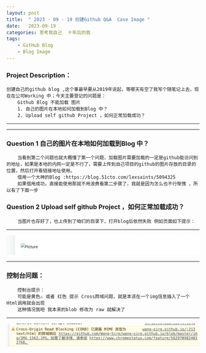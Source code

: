 ```yaml
---
layout: post
title:  " 2023 - 09 - 19 创建Github Q&A  Case Image "
date:   2023-09-19 
categories: 思考我自己  十年后的我 
tags:
    - GitHub Blog
    - Blog Image
---
```

### Project  Description：
	创建自己的github blog ,这个事最早要从2019年说起，等哪天有空了我写个随笔记上去，现在在公司Working 中；今天主要登记的问题是：
		Github Blog 不能加载 图片
		1. 自己的图片在本地如何加载到Blog 中？
		2. Upload self github Project ，如何正常加载成功？
---

---
### Question 1 自己的图片在本地如何加载到Blog 中？
		当看到第二个问题也就大概懂了第一个问题，加载图片需要加载的一定是github能访问到的地址，如果是本地的内网一定是不行了，需要上传到自己项目的github的图片存放的目录的位置，然后打开看链接地址使用。
		借用一个大神的Blog :https://blog.51cto.com/lexsaints/5094325
		如果借用成功，直接能使用那就不用浪费看第二步骤了，我就是因为怎么也不行惭愧 ，所以有了下面一步

### Question 2 Upload self github Project ，如何正常加载成功？
		当图片也存好了，也上传到了咱们的目录下，打开blog后依然失败 例如页面如下提示：
---


![error_img](https://github.com/Wang-Sire/wang-sire.github.io/raw/master/img/img_Error_2023-09-19_13.32.45.png)

---
###  控制台问题：
		控制台提示：
		可能是黄色⚠️ 或者 红色 提示 Cross跨域问题，就是本该在一个img信息插入了一个Html调用就会出现
		这种情况我吧 我本来的blob 修改为 raw 就解决了
---


![error_img](https://github.com/Wang-Sire/wang-sire.github.io/raw/master/img/cross_question_023-09-19_13.55.49.png)




